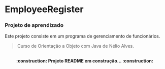 # EmployeeRegister
### Projeto de aprendizado
Este projeto consiste em um programa de gerenciamento de funcionários.

> Curso de Orientação a Objeto com Java
> de Nélio Alves.
 
##

<h4 align="center">
 :construction: Projeto README em construção... :construction:
 </h4>
